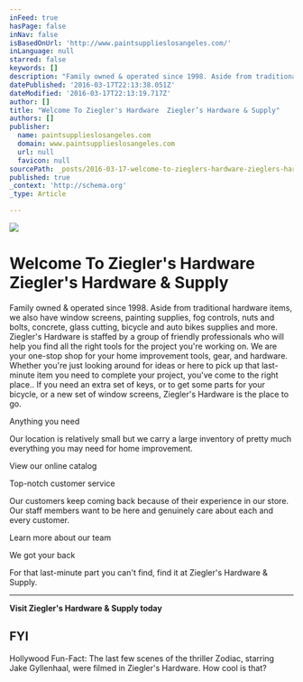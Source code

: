 ```yaml
---
inFeed: true
hasPage: false
inNav: false
isBasedOnUrl: 'http://www.paintsupplieslosangeles.com/'
inLanguage: null
starred: false
keywords: []
description: "Family owned & operated since 1998. Aside from traditional hardware items, we also have window screens, painting supplies, fog controls, nuts and bolts, concrete, glass cutting, bicycle and auto bikes supplies and more. Ziegler’s Hardware is staffed by a group of friendly professionals who will help you find all the right tools for the project you're working on. We are your one-stop shop for your home improvement tools, gear, and hardware. Whether you're just looking around for ideas or here to pick up that last-minute item you need to complete your project, you've come to the right place..  If you need an extra set of keys, or to get some parts for your bicycle, or a new set of window screens, Ziegler’s Hardware is the place to go.\_"
datePublished: '2016-03-17T22:13:38.051Z'
dateModified: '2016-03-17T22:13:19.717Z'
author: []
title: "Welcome To Ziegler's Hardware  Ziegler’s Hardware & Supply"
authors: []
publisher:
  name: paintsupplieslosangeles.com
  domain: www.paintsupplieslosangeles.com
  url: null
  favicon: null
sourcePath: _posts/2016-03-17-welcome-to-zieglers-hardware-zieglers-hardware-and-supply.md
published: true
_context: 'http://schema.org'
_type: Article

---
```

![](https://the-grid-user-content.s3-us-west-2.amazonaws.com/fd1918b5-20b5-4611-ab27-5d0338a5e216.png)

# Welcome To Ziegler's Hardware Ziegler's Hardware & Supply

Family owned & operated since 1998\. Aside from traditional hardware items, we also have window screens, painting supplies, fog controls, nuts and bolts, concrete, glass cutting, bicycle and auto bikes supplies and more. Ziegler's Hardware is staffed by a group of friendly professionals who will help you find all the right tools for the project you're working on. We are your one-stop shop for your home improvement tools, gear, and hardware. Whether you're just looking around for ideas or here to pick up that last-minute item you need to complete your project, you've come to the right place.. If you need an extra set of keys, or to get some parts for your bicycle, or a new set of window screens, Ziegler's Hardware is the place to go. 

Anything you need

Our location is relatively small but we carry a large inventory of pretty much everything you may need for home improvement. 

View our online catalog

Top-notch customer service

Our customers keep coming back because of their experience in our store. Our staff members want to be here and genuinely care about each and every customer. 

Learn more about our team

We got your back

For that last-minute part you can't find, find it at Ziegler's Hardware & Supply.

****

**Visit Ziegler's Hardware & Supply today**

## FYI

Hollywood Fun-Fact: The last few scenes of the thriller Zodiac, starring Jake Gyllenhaal, were filmed in Ziegler's Hardware. How cool is that?